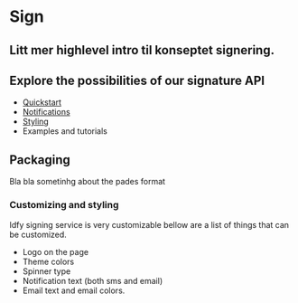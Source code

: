 # Sign

## Litt mer highlevel intro til konseptet signering.

## Explore the possibilities of our signature API

* [Quickstart](/identification/quickstart.md)
* [Notifications](Notifications.md)
* [Styling](styling.md)
* Examples and tutorials

## Packaging

Bla bla sometinhg about the pades format

### Customizing and styling

Idfy signing service is very customizable bellow are a list of things that can be customized.

* Logo on the page
* Theme colors
* Spinner type
* Notification text \(both sms and email\)
* Email text and email colors.



